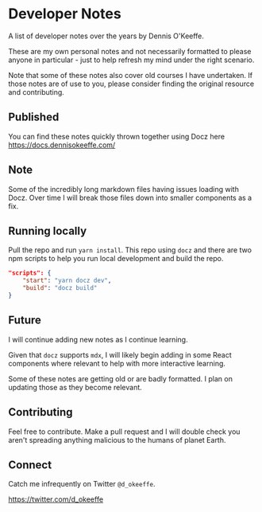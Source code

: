 # Developer Notes

A list of developer notes over the years by Dennis O'Keeffe.

These are my own personal notes and not necessarily formatted to please anyone in particular - just to help refresh my mind under the right scenario.

Note that some of these notes also cover old courses I have undertaken. If those notes are of use to you, please consider finding the original resource and contributing.

## Published

You can find these notes quickly thrown together using Docz here https://docs.dennisokeeffe.com/

## Note

Some of the incredibly long markdown files having issues loading with Docz. Over time I will break those files down into smaller components as a fix.

## Running locally

Pull the repo and run `yarn install`. This repo using `docz` and there are two npm scripts to help you run local development and build the repo.

```json
"scripts": {
    "start": "yarn docz dev",
    "build": "docz build"
}
```

## Future

I will continue adding new notes as I continue learning.

Given that `docz` supports `mdx`, I will likely begin adding in some React components where relevant to help with more interactive learning.

Some of these notes are getting old or are badly formatted. I plan on updating those as they become relevant.

## Contributing

Feel free to contribute. Make a pull request and I will double check you aren't spreading anything malicious to the humans of planet Earth.

## Connect

Catch me infrequently on Twitter `@d_okeeffe`.

https://twitter.com/d_okeeffe
